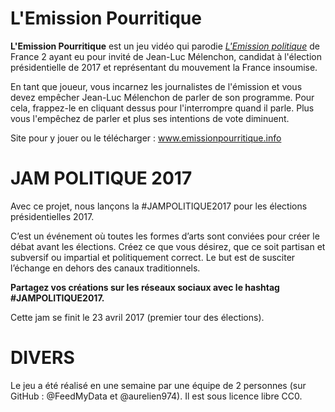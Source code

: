 # L'Emission Pourritique

**L'Emission Pourritique** est un jeu vidéo qui parodie [*L'Emission politique*](https://www.youtube.com/watch?v=Rbo6bGtOxjE) de France 2 ayant eu pour invité de Jean-Luc Mélenchon, candidat à l'élection présidentielle de 2017 et représentant du mouvement la France insoumise.

En tant que joueur, vous incarnez les journalistes de l'émission et vous devez empêcher Jean-Luc Mélenchon de parler de son programme.
Pour cela, frappez-le en cliquant dessus pour l'interrompre quand il parle. Plus vous l'empêchez de parler et plus ses intentions de vote diminuent.

Site pour y jouer ou le télécharger : www.emissionpourritique.info

# JAM POLITIQUE 2017

Avec ce projet, nous lançons la #JAMPOLITIQUE2017 pour les élections présidentielles 2017.

C’est un événement où toutes les formes d’arts sont conviées pour créer le débat avant les élections.
Créez ce que vous désirez, que ce soit partisan et subversif ou impartial et politiquement correct.
Le but est de susciter l’échange en dehors des canaux traditionnels.

**Partagez vos créations sur les réseaux sociaux avec le hashtag #JAMPOLITIQUE2017.**

Cette jam se finit le 23 avril 2017 (premier tour des élections).

# DIVERS
Le jeu a été réalisé en une semaine par une équipe de 2 personnes (sur GitHub : @FeedMyData et @aurelien974).
Il est sous licence libre CC0.
